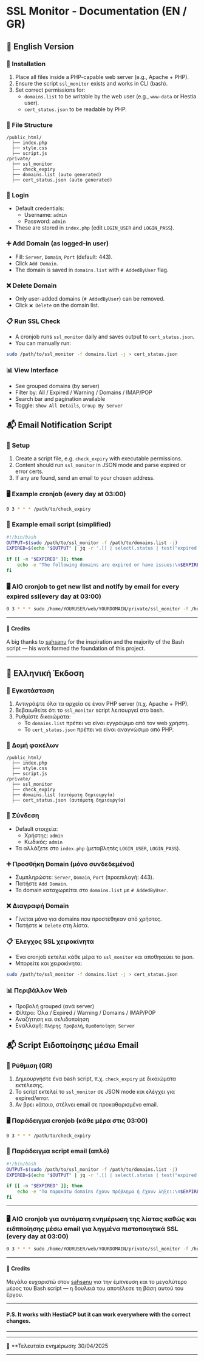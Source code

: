 # SSL Monitor - Documentation (EN / GR)

## 📘 English Version

### 🔧 Installation
1. Place all files inside a PHP-capable web server (e.g., Apache + PHP).
2. Ensure the script `ssl_monitor` exists and works in CLI (bash).
3. Set correct permissions for:
   - `domains.list` to be writable by the web user (e.g., `www-data` or Hestia user).
   - `cert_status.json` to be readable by PHP.

### 📂 File Structure
```
/public_html/
  ├── index.php
  ├── style.css
  ├── script.js
/private/
  ├── ssl_monitor
  ├── check_expiry
  ├── domains.list (auto generated)
  ├── cert_status.json (auto generated)
```

### 🔐 Login
- Default credentials:
  - Username: `admin`
  - Password: `admin`
- These are stored in `index.php` (edit `LOGIN_USER` and `LOGIN_PASS`).

### ➕ Add Domain (as logged-in user)
- Fill: `Server`, `Domain`, `Port` (default: 443).
- Click `Add Domain`.
- The domain is saved in `domains.list` with `# AddedByUser` flag.

### ❌ Delete Domain
- Only user-added domains (`# AddedByUser`) can be removed.
- Click `❌ Delete` on the domain list.

### 📋 Run SSL Check
- A cronjob runs `ssl_monitor` daily and saves output to `cert_status.json`.
- You can manually run:
```bash
sudo /path/to/ssl_monitor -f domains.list -j > cert_status.json
```

### 📊 View Interface
- See grouped domains (by server)
- Filter by: All / Expired / Warning / Domains / IMAP/POP
- Search bar and pagination available
- Toggle: `Show All Details`, `Group By Server`

## 📬 Email Notification Script

### 🔧 Setup
1. Create a script file, e.g. `check_expiry` with executable permissions.
2. Content should run `ssl_monitor` in JSON mode and parse expired or error certs.
3. If any are found, send an email to your chosen address.

### 🖥️ Example cronjob (every day at 03:00)
```bash
0 3 * * * /path/to/check_expiry
```

### 📨 Example email script (simplified)
```bash
#!/bin/bash
OUTPUT=$(sudo /path/to/ssl_monitor -f /path/to/domains.list -j)
EXPIRED=$(echo "$OUTPUT" | jq -r '.[] | select(.status | test("expired|error"; "i")) | .domain')

if [[ -n "$EXPIRED" ]]; then
    echo -e "The following domains are expired or have issues:\n$EXPIRED" | mail -s "SSL Monitor Alert" info@yourdomain.com
fi
```
### 🖥️ AIO cronjob to get new list and notify by email for every expired ssl(every day at 03:00)
```bash
0 3 * * * sudo /home/YOURUSER/web/YOURDOMAIN/private/ssl_monitor -f /home/YOURUSER/web/YOURDOMAIN/private/domains.list -j 2>/dev/null | grep -F -A10000 '[' | sudo tee /home/YOURUSER/web/YOURDOMAIN/private/cert_status.json > /dev/null && /home/YOURUSER/web/YOURDOMAIN/private/check_expiry
```
---

#### 🌟 Credits

A big thanks to [sahsanu](https://github.com/sahsanu) for the inspiration and the majority of the Bash script — his work formed the foundation of this project.

---

## 📘 Ελληνική Έκδοση

### 🔧 Εγκατάσταση
1. Αντιγράψτε όλα τα αρχεία σε έναν PHP server (π.χ. Apache + PHP).
2. Βεβαιωθείτε ότι το `ssl_monitor` script λειτουργεί στο bash.
3. Ρυθμίστε δικαιώματα:
   - Το `domains.list` πρέπει να είναι εγγράψιμο από τον web χρήστη.
   - Το `cert_status.json` πρέπει να είναι αναγνώσιμο από PHP.

### 📂 Δομή φακέλων
```
/public_html/
  ├── index.php
  ├── style.css
  ├── script.js
/private/
  ├── ssl_monitor
  ├── check_expiry
  ├── domains.list (αυτόματη δημιουργία)
  ├── cert_status.json (αυτόματη δημιουργία)
```

### 🔐 Σύνδεση
- Default στοιχεία:
  - Χρήστης: `admin`
  - Κωδικός: `admin`
- Τα αλλάζετε στο `index.php` (μεταβλητές `LOGIN_USER`, `LOGIN_PASS`).

### ➕ Προσθήκη Domain (μόνο συνδεδεμένοι)
- Συμπληρώστε: `Server`, `Domain`, `Port` (προεπιλογή: 443).
- Πατήστε `Add Domain`.
- Το domain καταχωρείται στο `domains.list` με `# AddedByUser`.

### ❌ Διαγραφή Domain
- Γίνεται μόνο για domains που προστέθηκαν από χρήστες.
- Πατήστε `❌ Delete` στη λίστα.

### 📋 Έλεγχος SSL χειροκίνητα
- Ένα cronjob εκτελεί κάθε μέρα το `ssl_monitor` και αποθηκεύει το json.
- Μπορείτε και χειροκίνητα:
```bash
sudo /path/to/ssl_monitor -f domains.list -j > cert_status.json
```

### 📊 Περιβάλλον Web
- Προβολή grouped (ανά server)
- Φίλτρα: Όλα / Expired / Warning / Domains / IMAP/POP
- Αναζήτηση και σελιδοποίηση
- Εναλλαγή: `Πλήρης Προβολή`, `Ομαδοποίηση Server`

## 📬 Script Ειδοποίησης μέσω Email

### 🔧 Ρύθμιση (GR)
1. Δημιουργήστε ένα bash script, π.χ. `check_expiry` με δικαιώματα εκτέλεσης.
2. Το script εκτελεί το `ssl_monitor` σε JSON mode και ελέγχει για expired/error.
3. Αν βρει κάποιο, στέλνει email σε προκαθορισμένο email.

### 🖥️ Παράδειγμα cronjob (κάθε μέρα στις 03:00)
```bash
0 3 * * * /path/to/check_expiry
```

### 📨 Παράδειγμα script email (απλό)
```bash
#!/bin/bash
OUTPUT=$(sudo /path/to/ssl_monitor -f /path/to/domains.list -j)
EXPIRED=$(echo "$OUTPUT" | jq -r '.[] | select(.status | test("expired|error"; "i")) | .domain')

if [[ -n "$EXPIRED" ]]; then
    echo -e "Τα παρακάτω domains έχουν πρόβλημα ή έχουν λήξει:\n$EXPIRED" | mail -s "SSL Monitor Alert" info@yourdomain.com
fi
```
---

### 🖥️ AIO cronjob για αυτόματη ενημέρωση της λίστας καθώς και ειδπποίησης μέσω email για ληγμένα πιστοποιητικά SSL (every day at 03:00)
```bash
0 3 * * * sudo /home/YOURUSER/web/YOURDOMAIN/private/ssl_monitor -f /home/YOURUSER/web/YOURDOMAIN/private/domains.list -j 2>/dev/null | grep -F -A10000 '[' | sudo tee /home/YOURUSER/web/YOURDOMAIN/private/cert_status.json > /dev/null && /home/YOURUSER/web/YOURDOMAIN/private/check_expiry
```
---

#### 🌟 Credits

Μεγάλο ευχαριστώ στον [sahsanu](https://github.com/sahsanu) για την έμπνευση και το μεγαλύτερο μέρος του Bash script — η δουλειά του αποτέλεσε τη βάση αυτού του έργου.

---

#### P.S. It works with HestiaCP but it can work everywhere with the correct changes.

---

---

📌 **Τελευταία ενημέρωση: 30/04/2025

---
